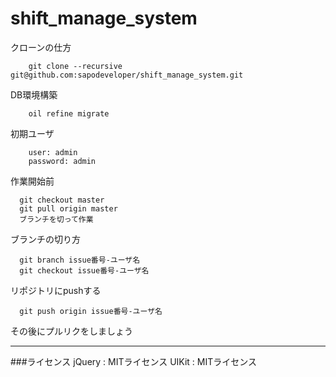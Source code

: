 shift_manage_system
===================
クローンの仕方
```
	git clone --recursive git@github.com:sapodeveloper/shift_manage_system.git
```

DB環境構築
```
	oil refine migrate
```

初期ユーザ
```
	user: admin
	password: admin
```

作業開始前
```
  git checkout master
  git pull origin master
  ブランチを切って作業
```

ブランチの切り方
```
  git branch issue番号-ユーザ名
  git checkout issue番号-ユーザ名
```

リポジトリにpushする
```
  git push origin issue番号-ユーザ名
```

その後にプルリクをしましょう

---
###ライセンス
jQuery : MITライセンス
UIKit  : MITライセンス
